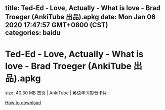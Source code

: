 
title: Ted-Ed - Love, Actually - What is love  - Brad Troeger (AnkiTube 出品).apkg
date: Mon Jan 06 2020 17:47:57 GMT+0800 (CST)    
categories: baidu
---

# Ted-Ed - Love, Actually - What is love  - Brad Troeger (AnkiTube 出品).apkg
size: 40.30 MB
 首页 | AnkiTube | 英语学习影音卡片
 

[How to download](https://bpcam.bemobtrk.com/go/2ceec3aa-1ca2-46d6-b9ff-aaa5c184517c?jno=3197)
